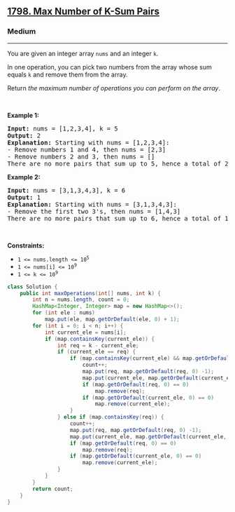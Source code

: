 <h2><a href="https://leetcode.com/problems/max-number-of-k-sum-pairs">1798. Max Number of K-Sum Pairs</a></h2><h3>Medium</h3><hr><p>You are given an integer array <code>nums</code> and an integer <code>k</code>.</p>

<p>In one operation, you can pick two numbers from the array whose sum equals <code>k</code> and remove them from the array.</p>

<p>Return <em>the maximum number of operations you can perform on the array</em>.</p>

<p>&nbsp;</p>
<p><strong class="example">Example 1:</strong></p>

<pre>
<strong>Input:</strong> nums = [1,2,3,4], k = 5
<strong>Output:</strong> 2
<strong>Explanation:</strong> Starting with nums = [1,2,3,4]:
- Remove numbers 1 and 4, then nums = [2,3]
- Remove numbers 2 and 3, then nums = []
There are no more pairs that sum up to 5, hence a total of 2 operations.</pre>

<p><strong class="example">Example 2:</strong></p>

<pre>
<strong>Input:</strong> nums = [3,1,3,4,3], k = 6
<strong>Output:</strong> 1
<strong>Explanation:</strong> Starting with nums = [3,1,3,4,3]:
- Remove the first two 3&#39;s, then nums = [1,4,3]
There are no more pairs that sum up to 6, hence a total of 1 operation.</pre>

<p>&nbsp;</p>
<p><strong>Constraints:</strong></p>

<ul>
	<li><code>1 &lt;= nums.length &lt;= 10<sup>5</sup></code></li>
	<li><code>1 &lt;= nums[i] &lt;= 10<sup>9</sup></code></li>
	<li><code>1 &lt;= k &lt;= 10<sup>9</sup></code></li>
</ul>

```java
class Solution {
    public int maxOperations(int[] nums, int k) {
        int n = nums.length, count = 0;
        HashMap<Integer, Integer> map = new HashMap<>();
        for (int ele : nums)
            map.put(ele, map.getOrDefault(ele, 0) + 1);
        for (int i = 0; i < n; i++) {
            int current_ele = nums[i];
            if (map.containsKey(current_ele)) {
                int req = k - current_ele;
                if (current_ele == req) {
                    if (map.containsKey(current_ele) && map.getOrDefault(current_ele, 0) > 1) {
                        count++;
                        map.put(req, map.getOrDefault(req, 0) -1);
                        map.put(current_ele, map.getOrDefault(current_ele, 0) -1);
                        if (map.getOrDefault(req, 0) == 0)
                            map.remove(req);
                        if (map.getOrDefault(current_ele, 0) == 0)
                            map.remove(current_ele);
                    }
                } else if (map.containsKey(req)) {
                    count++;
                    map.put(req, map.getOrDefault(req, 0) -1);
                    map.put(current_ele, map.getOrDefault(current_ele, 0) -1);
                    if (map.getOrDefault(req, 0) == 0)
                        map.remove(req);
                    if (map.getOrDefault(current_ele, 0) == 0)
                        map.remove(current_ele);
                }
            }
        }
        return count;
    }
}
```
